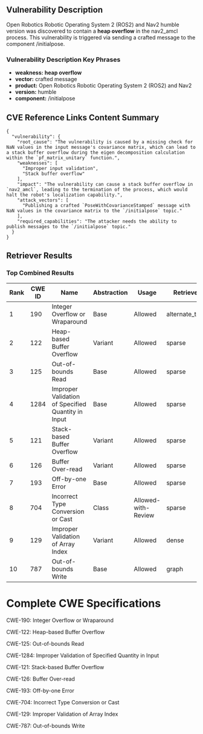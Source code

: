 ## Vulnerability Description
Open Robotics Robotic Operating System 2 (ROS2) and Nav2 humble version was discovered to contain a **heap overflow** in the nav2_amcl process. This vulnerability is triggered via sending a crafted message to the component /initialpose.

### Vulnerability Description Key Phrases
- **weakness:** **heap overflow**
- **vector:** crafted message
- **product:** Open Robotics Robotic Operating System 2 (ROS2) and Nav2
- **version:** humble
- **component:** /initialpose

## CVE Reference Links Content Summary
```
{
  "vulnerability": {
    "root_cause": "The vulnerability is caused by a missing check for NaN values in the input message's covariance matrix, which can lead to a stack buffer overflow during the eigen decomposition calculation within the `pf_matrix_unitary` function.",
    "weaknesses": [
      "Improper input validation",
      "Stack buffer overflow"
    ],
    "impact": "The vulnerability can cause a stack buffer overflow in `nav2_amcl`, leading to the termination of the process, which would halt the robot's localization capability.",
    "attack_vectors": [
      "Publishing a crafted `PoseWithCovarianceStamped` message with NaN values in the covariance matrix to the `/initialpose` topic."
    ],
    "required_capabilities": "The attacker needs the ability to publish messages to the `/initialpose` topic."
  }
}
```

## Retriever Results

### Top Combined Results

| Rank | CWE ID | Name | Abstraction | Usage  | Retrievers | Individual Scores |
|------|--------|------|-------------|-------|------------|-------------------|
| 1 | 190 | Integer Overflow or Wraparound | Base | Allowed | alternate_terms | 0.800 |
| 2 | 122 | Heap-based Buffer Overflow | Variant | Allowed | sparse | 0.221 |
| 3 | 125 | Out-of-bounds Read | Base | Allowed | sparse | 0.206 |
| 4 | 1284 | Improper Validation of Specified Quantity in Input | Base | Allowed | sparse | 0.199 |
| 5 | 121 | Stack-based Buffer Overflow | Variant | Allowed | sparse | 0.197 |
| 6 | 126 | Buffer Over-read | Variant | Allowed | sparse | 0.196 |
| 7 | 193 | Off-by-one Error | Base | Allowed | sparse | 0.188 |
| 8 | 704 | Incorrect Type Conversion or Cast | Class | Allowed-with-Review | sparse | 0.188 |
| 9 | 129 | Improper Validation of Array Index | Variant | Allowed | dense | 0.494 |
| 10 | 787 | Out-of-bounds Write | Base | Allowed | graph | 0.002 |



# Complete CWE Specifications

CWE-190: Integer Overflow or Wraparound

CWE-122: Heap-based Buffer Overflow

CWE-125: Out-of-bounds Read

CWE-1284: Improper Validation of Specified Quantity in Input

CWE-121: Stack-based Buffer Overflow

CWE-126: Buffer Over-read

CWE-193: Off-by-one Error

CWE-704: Incorrect Type Conversion or Cast

CWE-129: Improper Validation of Array Index

CWE-787: Out-of-bounds Write